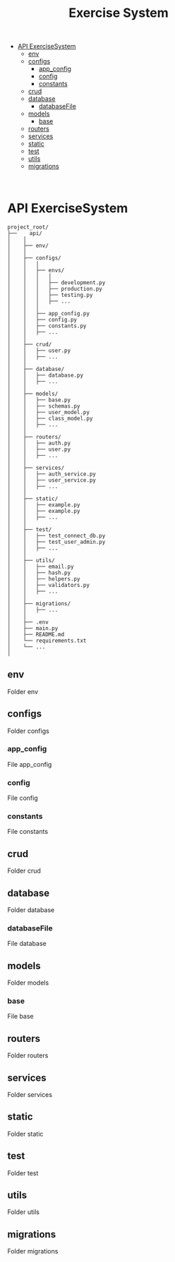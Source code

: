 <h1 align="center">Exercise System</h1>

<br>

-   [API ExerciseSystem](#api-exercisesystem)
    -   [env](#env)
    -   [configs](#configs)
        -   [app_config](#app_config)
        -   [config](#config)
        -   [constants](#constants)
    -   [crud](#crud)
    -   [database](#database)
        -   [databaseFile](#databasefile)
    -   [models](#models)
        -   [base](#base)
    -   [routers](#routers)
    -   [services](#services)
    -   [static](#static)
    -   [test](#test)
    -   [utils](#utils)
    -   [migrations](#migrations)

<br>

<a id="Structure"></a>

# API ExerciseSystem

```
project_root/
├──    api/
│    │
│    ├── env/
│    │
│    ├── configs/
│    │   │
│    │   ├── envs/
│    │   │   │
│    │   │   ├── development.py
│    │   │   ├── production.py
│    │   │   ├── testing.py
│    │   │   ├── ...
│    │   │
│    │   ├── app_config.py
│    │   ├── config.py
│    │   ├── constants.py
│    │   ├── ...
│    │
│    ├── crud/
│    │   ├── user.py
│    │   ├── ...
│    │
│    ├── database/
│    │   ├── database.py
│    │   ├── ...
│    │
│    ├── models/
│    │   ├── base.py
│    │   ├── schemas.py
│    │   ├── user_model.py
│    │   ├── class_model.py
│    │   ├── ...
│    │
│    ├── routers/
│    │   ├── auth.py
│    │   ├── user.py
│    │   ├── ...
│    │
│    ├── services/
│    │   ├── auth_service.py
│    │   ├── user_service.py
│    │   ├── ...
│    │
│    ├── static/
│    │   ├── example.py
│    │   ├── example.py
│    │   ├── ...
│    │
│    ├── test/
│    │   ├── test_connect_db.py
│    │   ├── test_user_admin.py
│    │   ├── ...
│    │
│    ├── utils/
│    │   ├── email.py
│    │   ├── hash.py
│    │   ├── helpers.py
│    │   ├── validators.py
│    │   ├── ...
│    │
│    ├── migrations/
│    │   ├── ...
│    │
│    ├── .env
│    ├── main.py
│    ├── README.md
│    └── requirements.txt
│    └── ...
│
```

<a id="env"></a>

## env

Folder env

<a id="configs"></a>

## configs

Folder configs

<a id="app_config"></a>

### app_config

File app_config

<a id="config"></a>

### config

File config

<a id="constants"></a>

### constants

File constants

<a id="crud"></a>

## crud

Folder crud

<a id="database"></a>

## database

Folder database

<a id="databaseFile"></a>

### databaseFile

File database

<a id="models"></a>

## models

Folder models

<a id="base"></a>

### base

File base

<a id="routers"></a>

## routers

Folder routers

<a id="services"></a>

## services

Folder services

<a id="static"></a>

## static

Folder static

<a id="test"></a>

## test

Folder test

<a id="utils"></a>

## utils

Folder utils

<a id="migrations"></a>

## migrations

Folder migrations

